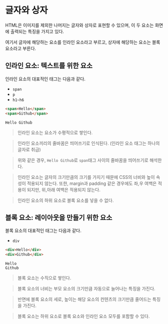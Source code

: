 # 글자와 상자

HTML은 이미지를 제외한 나머지는 글자와 상자로 표현할 수 있으며, 이 두 요소는 화면에 출력되는 특징을 가지고 있다. 

여기서 글자에 해당하는 요소를 인라인 요소라고 부르고, 상자에 해당하는 요소는 블록 요소라고 부른다.

## 인라인 요소: 텍스트를 위한 요소

인라인 요소의 대표적인 태그는 다음과 같다. 

- `span`
- `p`
- `h1~h6`

```html
<span>Hello</span>
<span>Github</span>
```

```text
Hello Github
```

> 인라인 요소는 요소가 수평적으로 쌓인다.

> 인라인 요소끼리의 줄바꿈은 띄어쓰기로 인식된다. (인라인 요소 태그는 하나의 글자로 취급)

> 위와 같은 경우, `Hello Github`로 `span`태그 사이의 줄바꿈을 띄어쓰기로 해석한다. 

> 인라인 요소는 글자의 크기만큼의 크기를 가지기 때문에 CSS의 너비와 높이 속성이 적용되지 않는다.
> 또한, margin과 padding 같은 경우에도 좌,우 여백은 적용이 되지만, 위,아래 여백은 적용되지 않는다.

> 인라인 요소의 하위 요소로 블록 요소를 넣을 수 없다. 


## 블록 요소: 레이아웃을 만들기 위한 요소

블록 요소의 대표적인 태그는 다음과 같다.

- `div`

```html
<div>Hello</div>
<div>Github</div>
```

```text
Hello
Github
```

> 블록 요소는 수직으로 쌓인다.

> 블록 요소의 너비는 부모 요소의 크기만큼 자동으로 늘어나는 특징을 가진다.

> 반면에 블록 요소의 세로, 높이는 해당 요소의 컨텐츠의 크기만큼 줄어드는 특징을 가진다.

> 블록 요소는 하위 요소로 블록 요소와 인라인 요소 모두를 포함할 수 있다. 

